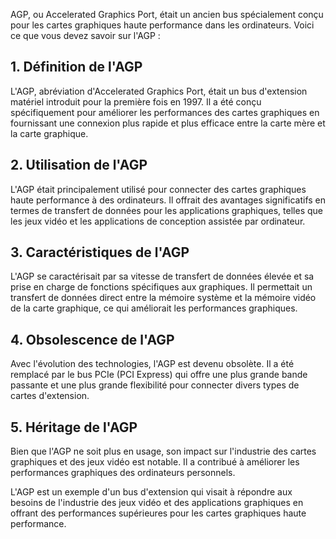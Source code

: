 
AGP, ou Accelerated Graphics Port, était un ancien bus spécialement conçu pour les cartes graphiques haute performance dans les ordinateurs. Voici ce que vous devez savoir sur l'AGP :

## **1. Définition de l'AGP**

L'AGP, abréviation d'Accelerated Graphics Port, était un bus d'extension matériel introduit pour la première fois en 1997. Il a été conçu spécifiquement pour améliorer les performances des cartes graphiques en fournissant une connexion plus rapide et plus efficace entre la carte mère et la carte graphique.

## **2. Utilisation de l'AGP**

L'AGP était principalement utilisé pour connecter des cartes graphiques haute performance à des ordinateurs. Il offrait des avantages significatifs en termes de transfert de données pour les applications graphiques, telles que les jeux vidéo et les applications de conception assistée par ordinateur.

## **3. Caractéristiques de l'AGP**

L'AGP se caractérisait par sa vitesse de transfert de données élevée et sa prise en charge de fonctions spécifiques aux graphiques. Il permettait un transfert de données direct entre la mémoire système et la mémoire vidéo de la carte graphique, ce qui améliorait les performances graphiques.

## **4. Obsolescence de l'AGP**

Avec l'évolution des technologies, l'AGP est devenu obsolète. Il a été remplacé par le bus PCIe (PCI Express) qui offre une plus grande bande passante et une plus grande flexibilité pour connecter divers types de cartes d'extension.

## **5. Héritage de l'AGP**

Bien que l'AGP ne soit plus en usage, son impact sur l'industrie des cartes graphiques et des jeux vidéo est notable. Il a contribué à améliorer les performances graphiques des ordinateurs personnels.

L'AGP est un exemple d'un bus d'extension qui visait à répondre aux besoins de l'industrie des jeux vidéo et des applications graphiques en offrant des performances supérieures pour les cartes graphiques haute performance.
